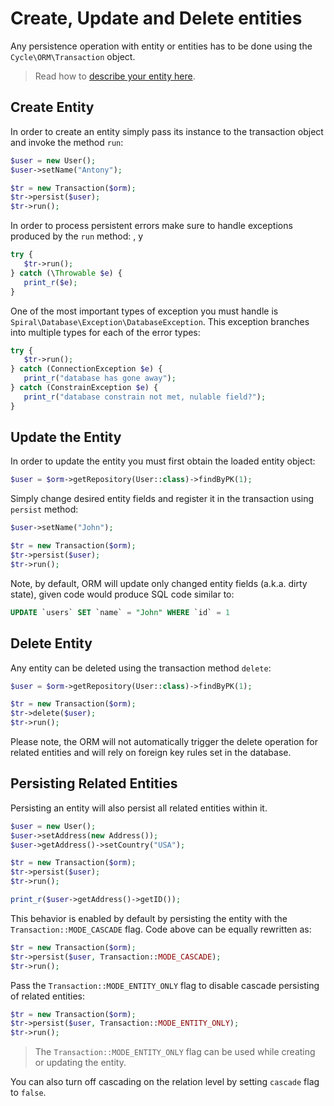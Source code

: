 # Create, Update and Delete entities
Any persistence operation with entity or entities has to be done using the `Cycle\ORM\Transaction` object.

> Read how to [describe your entity here](https://github.com/cycle/docs/blob/master/annotated/entity.md).

## Create Entity
In order to create an entity simply pass its instance to the transaction object and invoke the method `run`:

```php
$user = new User();
$user->setName("Antony");

$tr = new Transaction($orm);
$tr->persist($user);
$tr->run();
```

In order to process persistent errors make sure to handle exceptions produced by the `run` method:
, y
```php
try {
   $tr->run();
} catch (\Throwable $e) {
   print_r($e);
}
```

One of the most important types of exception you must handle is `Spiral\Database\Exception\DatabaseException`. This exception branches
into multiple types for each of the error types:

```php
try {
   $tr->run();
} catch (ConnectionException $e) {
   print_r("database has gone away");
} catch (ConstrainException $e) {
   print_r("database constrain not met, nulable field?");
}
```

## Update the Entity
In order to update the entity you must first obtain the loaded entity object:

```php
$user = $orm->getRepository(User::class)->findByPK(1);
```

Simply change desired entity fields and register it in the transaction using `persist` method:

```php
$user->setName("John");

$tr = new Transaction($orm);
$tr->persist($user);
$tr->run();
```

Note, by default, ORM will update only changed entity fields (a.k.a. dirty state), given code would produce
SQL code similar to:

```sql
UPDATE `users` SET `name` = "John" WHERE `id` = 1
```

## Delete Entity
Any entity can be deleted using the transaction method `delete`:

```php
$user = $orm->getRepository(User::class)->findByPK(1);

$tr = new Transaction($orm);
$tr->delete($user);
$tr->run();
```

Please note, the ORM will not automatically trigger the delete operation for related entities and will rely on foreign key rules set in the database.

## Persisting Related Entities
Persisting an entity will also persist all related entities within it.

```php
$user = new User();
$user->setAddress(new Address());
$user->getAddress()->setCountry("USA");

$tr = new Transaction($orm);
$tr->persist($user);
$tr->run();

print_r($user->getAddress()->getID());
```

This behavior is enabled by default by persisting the entity with the `Transaction::MODE_CASCADE` flag.
Code above can be equally rewritten as:

```php
$tr = new Transaction($orm);
$tr->persist($user, Transaction::MODE_CASCADE);
$tr->run();
```

Pass the `Transaction::MODE_ENTITY_ONLY` flag to disable cascade persisting of related entities:

```php
$tr = new Transaction($orm);
$tr->persist($user, Transaction::MODE_ENTITY_ONLY);
$tr->run();
```

> The `Transaction::MODE_ENTITY_ONLY` flag can be used while creating or updating the entity.

You can also turn off cascading on the relation level by setting `cascade` flag to `false`.
